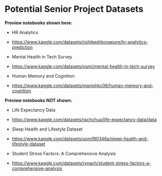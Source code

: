 # Potential Senior Project Datasets

**Preview notebooks shown here:**
- HR Analytics 
 - https://www.kaggle.com/datasets/rishikeshkonapure/hr-analytics-prediction

- Mental Health in Tech Survey
 - https://www.kaggle.com/datasets/osmi/mental-health-in-tech-survey

- Human Memory and Cognition
 - https://www.kaggle.com/datasets/manishkc06/human-memory-and-cognition 


**Preview notebooks NOT shown:**

- Life Expectancy Data
 - https://www.kaggle.com/datasets/rachchua/life-expectancy-data/data 

- Sleep Health and Lifestyle Dataset
 - https://www.kaggle.com/datasets/uom190346a/sleep-health-and-lifestyle-dataset

- Student Stress Factors: A Comprehensive Analysis
 - https://www.kaggle.com/datasets/rxnach/student-stress-factors-a-comprehensive-analysis 

